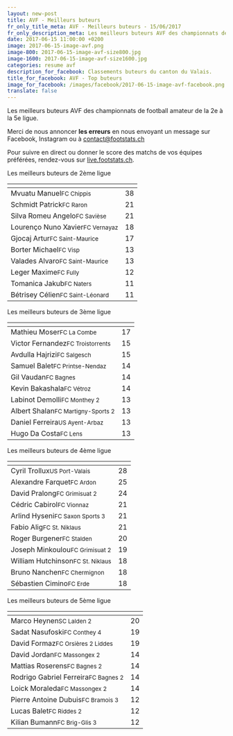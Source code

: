 ```yaml
---
layout: new-post
title: AVF - Meilleurs buteurs
fr_only_title_meta: AVF - Meilleurs buteurs - 15/06/2017
fr_only_description_meta: Les meilleurs buteurs AVF des championnats de football amateur de la 2e à la 5e ligue - 15/06/2017
date: 2017-06-15 11:00:00 +0200
image: 2017-06-15-image-avf.png
image-800: 2017-06-15-image-avf-size800.jpg
image-1600: 2017-06-15-image-avf-size1600.jpg
categories: resume avf
description_for_facebook: Classements buteurs du canton du Valais.
title_for_facebook: AVF - Top buteurs
image_for_facebook: /images/facebook/2017-06-15-image-avf-facebook.png
translate: false
---
```

Les meilleurs buteurs AVF des championnats de football amateur de la 2e à la 5e ligue.

Merci de nous annoncer <b>les erreurs</b> en nous envoyant un message sur Facebook, Instagram ou à contact@footstats.ch

Pour suivre en direct ou donner le score des matchs de vos équipes préférées, rendez-vous sur <a href='http://live.footstats.ch'>live.footstats.ch</a>.

Les meilleurs buteurs de 2ème ligue

<table class="table"><thead><tr><th><i class="fa fa-male"></i></th><th><i class="fa fa-futbol-o"></i></th></tr></thead><tbody><tr><td>Mvuatu Manuel<span class='d-block team-name'><small>FC Chippis</small></span></td><td>38</td></tr><tr><td>Schmidt Patrick<span class='d-block team-name'><small>FC Raron</small></span></td><td>21</td></tr><tr><td>Silva Romeu Angelo<span class='d-block team-name'><small>FC Savièse</small></span></td><td>21</td></tr><tr><td>Lourenço Nuno Xavier<span class='d-block team-name'><small>FC Vernayaz</small></span></td><td>18</td></tr><tr><td>Gjocaj Artur<span class='d-block team-name'><small>FC Saint-Maurice</small></span></td><td>17</td></tr><tr><td>Borter Michael<span class='d-block team-name'><small>FC Visp</small></span></td><td>13</td></tr><tr><td>Valades Alvaro<span class='d-block team-name'><small>FC Saint-Maurice</small></span></td><td>13</td></tr><tr><td>Leger Maxime<span class='d-block team-name'><small>FC Fully</small></span></td><td>12</td></tr><tr><td>Tomanica Jakub<span class='d-block team-name'><small>FC Naters</small></span></td><td>11</td></tr><tr><td>Bétrisey Célien<span class='d-block team-name'><small>FC Saint-Léonard</small></span></td><td>11</td></tr></tbody></table>Les meilleurs buteurs de 3ème ligue

<table class="table"><thead><tr><th><i class="fa fa-male"></i></th><th><i class="fa fa-futbol-o"></i></th></tr></thead><tbody><tr><td>Mathieu Moser<span class='d-block team-name'><small>FC La Combe</small></span></td><td>17</td></tr><tr><td>Victor Fernandez<span class='d-block team-name'><small>FC Troistorrents</small></span></td><td>15</td></tr><tr><td>Avdulla Hajrizi<span class='d-block team-name'><small>FC Salgesch</small></span></td><td>15</td></tr><tr><td>Samuel Balet<span class='d-block team-name'><small>FC Printse-Nendaz</small></span></td><td>14</td></tr><tr><td>Gil Vaudan<span class='d-block team-name'><small>FC Bagnes</small></span></td><td>14</td></tr><tr><td>Kevin Bakashala<span class='d-block team-name'><small>FC Vétroz</small></span></td><td>14</td></tr><tr><td>Labinot Demolli<span class='d-block team-name'><small>FC Monthey 2</small></span></td><td>13</td></tr><tr><td>Albert Shalan<span class='d-block team-name'><small>FC Martigny-Sports 2</small></span></td><td>13</td></tr><tr><td>Daniel Ferreira<span class='d-block team-name'><small>US Ayent-Arbaz</small></span></td><td>13</td></tr><tr><td>Hugo Da Costa<span class='d-block team-name'><small>FC Lens</small></span></td><td>13</td></tr></tbody></table>Les meilleurs buteurs de 4ème ligue

<table class="table"><thead><tr><th><i class="fa fa-male"></i></th><th><i class="fa fa-futbol-o"></i></th></tr></thead><tbody><tr><td>Cyril Trollux<span class='d-block team-name'><small>US Port-Valais</small></span></td><td>28</td></tr><tr><td>Alexandre Farquet<span class='d-block team-name'><small>FC Ardon</small></span></td><td>25</td></tr><tr><td>David Pralong<span class='d-block team-name'><small>FC Grimisuat 2</small></span></td><td>24</td></tr><tr><td>Cédric Cabirol<span class='d-block team-name'><small>FC Vionnaz</small></span></td><td>21</td></tr><tr><td>Arlind Hyseni<span class='d-block team-name'><small>FC Saxon Sports 3</small></span></td><td>21</td></tr><tr><td>Fabio Alig<span class='d-block team-name'><small>FC St. Niklaus</small></span></td><td>21</td></tr><tr><td>Roger Burgener<span class='d-block team-name'><small>FC Stalden</small></span></td><td>20</td></tr><tr><td>Joseph Minkoulou<span class='d-block team-name'><small>FC Grimisuat 2</small></span></td><td>19</td></tr><tr><td>William Hutchinson<span class='d-block team-name'><small>FC St. Niklaus</small></span></td><td>18</td></tr><tr><td>Bruno Nanchen<span class='d-block team-name'><small>FC Chermignon</small></span></td><td>18</td></tr><tr><td>Sébastien Cimino<span class='d-block team-name'><small>FC Erde</small></span></td><td>18</td></tr></tbody></table>Les meilleurs buteurs de 5ème ligue

<table class="table"><thead><tr><th><i class="fa fa-male"></i></th><th><i class="fa fa-futbol-o"></i></th></tr></thead><tbody><tr><td>Marco Heynen<span class='d-block team-name'><small>SC Lalden 2</small></span></td><td>20</td></tr><tr><td>Sadat Nasufoski<span class='d-block team-name'><small>FC Conthey 4</small></span></td><td>19</td></tr><tr><td>David Formaz<span class='d-block team-name'><small>FC Orsières 2 Liddes</small></span></td><td>19</td></tr><tr><td>David Jordan<span class='d-block team-name'><small>FC Massongex 2</small></span></td><td>14</td></tr><tr><td>Mattias Roserens<span class='d-block team-name'><small>FC Bagnes 2</small></span></td><td>14</td></tr><tr><td>Rodrigo Gabriel Ferreira<span class='d-block team-name'><small>FC Bagnes 2</small></span></td><td>14</td></tr><tr><td>Loick Moraleda<span class='d-block team-name'><small>FC Massongex 2</small></span></td><td>14</td></tr><tr><td>Pierre Antoine Dubuis<span class='d-block team-name'><small>FC Bramois 3</small></span></td><td>12</td></tr><tr><td>Lucas Balet<span class='d-block team-name'><small>FC Riddes 2</small></span></td><td>12</td></tr><tr><td>Kilian Bumann<span class='d-block team-name'><small>FC Brig-Glis 3</small></span></td><td>12</td></tr></tbody></table>